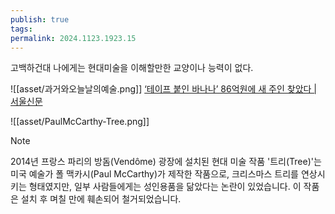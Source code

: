 ```yaml
---
publish: true
tags: 
permalink: 2024.1123.1923.15
---
```

고백하건대 나에게는 현대미술을 이해할만한 교양이나 능력이 없다.

![[asset/과거와오늘날의예술.png]]
[‘테이프 붙인 바나나’ 86억원에 새 주인 찾았다 | 서울신문](https://www.seoul.co.kr/news/international/2024/11/22/20241122010005)

![[asset/PaulMcCarthy-Tree.png]]
> [!NOTE]
> 2014년 프랑스 파리의 방돔(Vendôme) 광장에 설치된 현대 미술 작품 '트리(Tree)'는 미국 예술가 폴 맥카시(Paul McCarthy)가 제작한 작품으로, 크리스마스 트리를 연상시키는 형태였지만, 일부 사람들에게는 성인용품을 닮았다는 논란이 있었습니다. 이 작품은 설치 후 며칠 만에 훼손되어 철거되었습니다.
